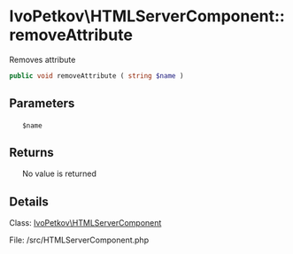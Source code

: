 # IvoPetkov\HTMLServerComponent::removeAttribute

Removes attribute

```php
public void removeAttribute ( string $name )
```

## Parameters

&nbsp;&nbsp;&nbsp;&nbsp;&nbsp;&nbsp;`$name`

## Returns

&nbsp;&nbsp;&nbsp;&nbsp;&nbsp;&nbsp;No value is returned

## Details

Class: [IvoPetkov\HTMLServerComponent](ivopetkov.htmlservercomponent.class.md)

File: /src/HTMLServerComponent.php

